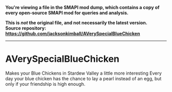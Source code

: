 **You're viewing a file in the SMAPI mod dump, which contains a copy of every open-source SMAPI mod
for queries and analysis.**

**This is _not_ the original file, and not necessarily the latest version.**  
**Source repository: https://github.com/jacksonkimball/AVerySpecialBlueChicken**

----

# AVerySpecialBlueChicken
Makes your Blue Chickens in Stardew Valley a little more interesting
Every day your blue chicken has the chance to lay a pearl instead of an egg, but only if your friendship is high enough.

